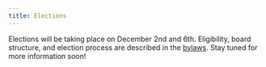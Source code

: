 ```yaml
---
title: Elections
---
```


Elections will be taking place on December 2nd and 6th. Eligibility, board structure, and election process are described in the [bylaws](https://docs.google.com/document/d/1uf6hVFaPQ8aXF5Ectis_0E4kZJfudzCAczJdVcZ6YAc/edit). Stay tuned for more information soon!
